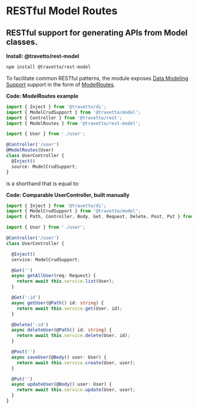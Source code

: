 <!-- This file was generated by @travetto/doc and should not be modified directly -->
<!-- Please modify https://github.com/travetto/travetto/tree/main/module/rest-model/doc.ts and execute "npx trv doc" to rebuild -->
# RESTful Model Routes
## RESTful support for generating APIs from Model classes.

**Install: @travetto/rest-model**
```bash
npm install @travetto/rest-model
```

To facilitate common RESTful patterns, the module exposes  [Data Modeling Support](https://github.com/travetto/travetto/tree/main/module/model#readme "Datastore abstraction for core operations.") support in the form of [ModelRoutes](https://github.com/travetto/travetto/tree/main/module/rest-model/src/model.ts#L16).

**Code: ModelRoutes example**
```typescript
import { Inject } from '@travetto/di';
import { ModelCrudSupport } from '@travetto/model';
import { Controller } from '@travetto/rest';
import { ModelRoutes } from '@travetto/rest-model';

import { User } from './user';

@Controller('/user')
@ModelRoutes(User)
class UserController {
  @Inject()
  source: ModelCrudSupport;
}
```

is a shorthand that is equal to:

**Code: Comparable UserController, built manually**
```typescript
import { Inject } from '@travetto/di';
import { ModelCrudSupport } from '@travetto/model';
import { Path, Controller, Body, Get, Request, Delete, Post, Put } from '@travetto/rest';

import { User } from './user';

@Controller('/user')
class UserController {

  @Inject()
  service: ModelCrudSupport;

  @Get('')
  async getAllUser(req: Request) {
    return await this.service.list(User);
  }

  @Get(':id')
  async getUser(@Path() id: string) {
    return await this.service.get(User, id);
  }

  @Delete(':id')
  async deleteUser(@Path() id: string) {
    return await this.service.delete(User, id);
  }

  @Post('')
  async saveUser(@Body() user: User) {
    return await this.service.create(User, user);
  }

  @Put('')
  async updateUser(@Body() user: User) {
    return await this.service.update(User, user);
  }
}
```
